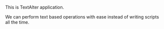 This is TextAlter application.

We can perform text based operations with ease instead of writing scripts all the time.